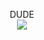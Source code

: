 <p align="center">
  DUDE
  <br>
  <image src="https://media.discordapp.net/attachments/1241461438539763754/1248504617633976390/image.png?ex=6663e808&is=66629688&hm=02b4243772877330dcff9a69075f6c287f77c4ced24deb669a1db232963652b7&=&format=webp&quality=lossless">
  










<!--
**deathdelivery/deathdelivery** is a ✨ _special_ ✨ repository because its `README.md` (this file) appears on your GitHub profile.

Here are some ideas to get you started:

- 🔭 I’m currently working on ...
- 🌱 I’m currently learning ...
- 👯 I’m looking to collaborate on ...
- 🤔 I’m looking for help with ...
- 💬 Ask me about ...
- 📫 How to reach me: ...
- 😄 Pronouns: ...
- ⚡ Fun fact: ...
-->
